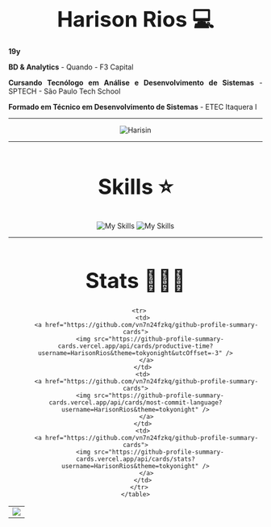 <div align="center">
  <h1 style="margin-bottom: 0; font-size: 3em;">Harison Rios 💻</h1>
</div>

<div align="center" style="max-width: 600px; margin: 0 auto; text-align: justify;">
  <p><b>19y</b></p>
  <p><b>BD & Analytics</b> - Quando - F3 Capital</p>
  <p><b>Cursando Tecnólogo em Análise e Desenvolvimento de Sistemas</b> - SPTECH - São Paulo Tech School</p>
  <p><b>Formado em Técnico em Desenvolvimento de Sistemas</b> - ETEC Itaquera I</p>
</div>

---

<div align="center">
  <img src="https://images-wixmp-ed30a86b8c4ca887773594c2.wixmp.com/f/061c5ef8-2616-48a4-af21-9f97322673b3/dfety8v-35ceac0b-83f5-4178-847c-c68e188de9d8.gif?token=eyJ0eXAiOiJKV1QiLCJhbGciOiJIUzI1NiJ9.eyJzdWIiOiJ1cm46YXBwOjdlMGQxODg5ODIyNjQzNzNhNWYwZDQxNWVhMGQyNmUwIiwiaXNzIjoidXJuOmFwcDo3ZTBkMTg4OTgyMjY0MzczYTVmMGQ0MTVlYTBkMjZlMCIsIm9iaiI6W1t7InBhdGgiOiJcL2ZcLzA2MWM1ZWY4LTI2MTYtNDhhNC1hZjIxLTlmOTczMjI2NzNiM1wvZGZldHk4di0zNWNlYWMwYi04M2Y1LTQxNzgtODQ3Yy1jNjhlMTg4ZGU5ZDguZ2lmIn1dXSwiYXVkIjpbInVybjpzZXJ2aWNlOmZpbGUuZG93bmxvYWQiXX0.MRKkhnA_X89NfXQJhVKZHZ39__ShHO-ekADlv11oDPw" alt="Harisin"/>
</div>

---

<div align="center">
  <h1 style="font-size: 3em;">Skills ⭐</h1>
  <div>
    <img src="https://skillicons.dev/icons?i=html,css,sass,js,ts,java,python,react" alt="My Skills" />
    <img src="https://skillicons.dev/icons?i=nodejs,php,next,mysql,mongodb,bootstrap,adonis,jquery" alt="My Skills" />
  </div>
</div>

---

<div align="center">
  <h1 style="font-size: 3em;">Stats 👨🏻‍💻</h1>

  <div>
    <table>
      <tr>
        <td>
          <a href="https://github.com/vn7n24fzkq/github-profile-summary-cards">
            <img src="https://github-profile-summary-cards.vercel.app/api/cards/profile-details?username=HarisonRios&theme=tokyonight" />
          </a>
        </td>
      </tr>

      <tr>
        <td>
          <a href="https://github.com/vn7n24fzkq/github-profile-summary-cards">
            <img src="https://github-profile-summary-cards.vercel.app/api/cards/productive-time?username=HarisonRios&theme=tokyonight&utcOffset=-3" />
          </a>
        </td>
        <td>
          <a href="https://github.com/vn7n24fzkq/github-profile-summary-cards">
            <img src="https://github-profile-summary-cards.vercel.app/api/cards/most-commit-language?username=HarisonRios&theme=tokyonight" />
          </a>
        </td>
        <td>
          <a href="https://github.com/vn7n24fzkq/github-profile-summary-cards">
            <img src="https://github-profile-summary-cards.vercel.app/api/cards/stats?username=HarisonRios&theme=tokyonight" />
          </a>
        </td>
      </tr>
    </table>
  </div>
</div>

